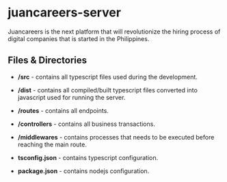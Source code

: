 # juancareers-server
Juancareers is the next platform that will revolutionize the hiring process of digital companies that is started in the Philippines.

## Files & Directories
- **/src** - contains all typescript files used during the development.
- **/dist** - contains all compiled/built typescript files converted into javascript used for running the server.
- **/routes** - contains all endpoints.
- **/controllers** - contains all business transactions.
- **/middlewares** - contains processes that needs to be executed before reaching the main route.

- **tsconfig.json** - contains typescript configuration.
- **package.json** - contains nodejs configuration.